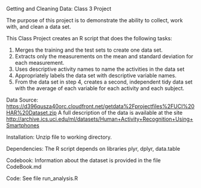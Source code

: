 Getting and Cleaning Data: Class 3 Project

The purpose of this project is to demonstrate the ability to collect, work with, and clean a data set. 

This Class Project creates an R script that does the following tasks:
1. Merges the training and the test sets to create one data set.
2. Extracts only the measurements on the mean and standard deviation for each measurement. 
3. Uses descriptive activity names to name the activities in the data set
4. Appropriately labels the data set with descriptive variable names. 
5. From the data set in step 4, creates a second, independent tidy data set with the average of each variable for each activity and each subject.

Data Source: https://d396qusza40orc.cloudfront.net/getdata%2Fprojectfiles%2FUCI%20HAR%20Dataset.zip 
A full description of the data is available at the site 
http://archive.ics.uci.edu/ml/datasets/Human+Activity+Recognition+Using+Smartphones 

Installation: Unzip file to working directory.

Dependencies: The R script depends on libraries plyr, dplyr, data.table

Codebook: Information about the dataset is provided in the file CodeBook.md

Code: See file run_analysis.R
